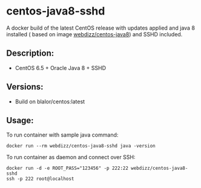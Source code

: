 centos-java8-sshd
============

A docker build of the latest CentOS release with updates applied and java 8 installed ( based on image [webdizz/centos-java8](https://index.docker.io/u/webdizz/centos-java8/)) and SSHD included.


Description:
-------------

- CentOS 6.5 + Oracle Java 8 + SSHD

Versions:
-------------

- Build on blalor/centos:latest

Usage:
-------------

To run container with sample java command:

    docker run --rm webdizz/centos-java8-sshd java -version
    
To run container as daemon and connect over SSH:
    
    docker run -d -e ROOT_PASS="123456" -p 222:22 webdizz/centos-java8-sshd 
    ssh -p 222 root@localhost
